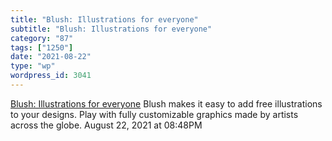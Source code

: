 ```yaml
---
title: "Blush: Illustrations for everyone"
subtitle: "Blush: Illustrations for everyone"
category: "87"
tags: ["1250"]
date: "2021-08-22"
type: "wp"
wordpress_id: 3041
---
```

[ Blush: Illustrations for everyone](https://blush.design/)
 Blush makes it easy to add free illustrations to your designs. Play with fully customizable graphics made by artists across the globe.
August 22, 2021 at 08:48PM